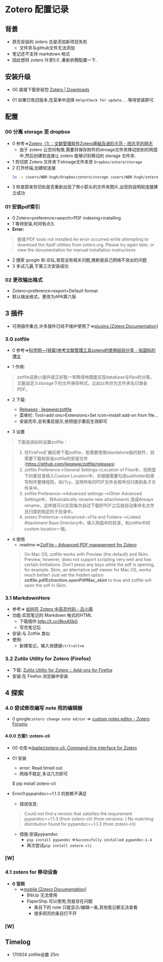 # Zotero 配置记录

## 背景

- 原先安装的 zotero 总是添加新项目失败
    - 文件夹与github文件无法添加
- 笔记还不支持 markdown 格式
- 因此想将 zotero 升至5.0 ,重新折腾配置一下.

## 安装升级

- 00 直接下载安装包
[Zotero | Downloads](https://www.zotero.org/download/)

- 01 如果已有旧版本,在菜单中选择 `Help>Check for update...`等待安装即可. 

## 配置

### 00 分离 storage 至 dropbox

- 0 参考=>[Zotero（1）：文献管理软件Zotero基础及进阶示范 - 阳志平的网志](http://www.yangzhiping.com/tech/zotero1.html)
    - 由于 zotero 云空间有限,需要将保存附件的stroage文件夹移动到别的网盘中,然后创建软连接让 zotero 能够识别移动的 storage 文件夹. 
- 1 剪切原 Zotero 文件夹下stroage文件夹至 `Dropbox/zotero/storage`
- 2 打开终端,创建软连接  
    ``` bash
    ln -s /users/NBR-hugh/dropbox/zotero/storage /users/NBR-hugh/zotero/storage
    ```
- 3 检查原来剪切处是否重新出现了带小箭头的文件夹图片,出现则说明软连接建立成功

### 01 安装pdf索引

- 0 Zotero>preference>search>PDF indexing>inatalling
- 1 等待安装,时间有点久
- **Error:**

> 报错:PDF tools not installed
>An error occurred while attempting to download the Xpdf utilities from zotero.org. Please try again later, or view the documentation for manual installation instructions

- 2 搜索 google  和 论坛,发现没有相关问题,推断是自己网络不良出的问题
- 3 多试几遍,于第三次安装成功

### 02 更改输出格式

- Zotero>preference>export>Default format
- 默认输出格式，更改为APA第六版

## 3 插件

- 可用插件集合,许多插件已经不维护使用了=>[plugins \[Zotero Documentation\]](https://www.zotero.org/support/plugins)

### 3.0 zotfile

- 0 参考=>[科学网—\[转载\]参考文献管理工具zotero的使用经验分享 - 张国标的博文](http://blog.sciencenet.cn/blog-688185-940257.html)

- 1 作用:

>zotfile这款小插件就正好能一举两得地既能实现database与files的分离，又能自定义storage下的文件保存样式，比如以年份为文件夹名归类各PDF。

- 2 下载:
    + [Releases · jlegewie/zotfile](https://github.com/jlegewie/zotfile/releases)
    + 菜单栏: Tool>add ons>Extensions>Set icon>install add-on from file...
    + 安装完毕,会有重启提示,依照提示重启生效即可

- 3 设置

>下面说说如何设置zotfile：

>   1. 在FireFox扩展应用下载zotfile，若需要使用standalone版的软件，则需要下载和安装zotfile的安装文件(https://github.com/jlegewie/zotfile/releases)
>   2. zotfile Preference→General Settings→Location of Files中，将网盘下的某目录填入Custom Location中，并根据需要勾选subfolder和填写附件整理规则，如/%y，这样所有的PDF文件会按年份归类到各子文件夹中。
>   3. zotfile Preference-->Advanced settings-->Other Advanced Settings中，将Autoatically rename new attachments 选成Always rename，这样就可以实现每次自动下载好PDF之后就自动重命名文件且归类到指定的子目录中。
>   4. zotero Prefernce-->Advanced-->Fils and Folders-->Linked Attachment Base Directory中，填入网盘中的目录，和zotfile中的custom location一致。

- 4 使用
    - readme:=>[ZotFile - Advanced PDF management for Zotero](http://zotfile.com/)
    >On Mac OS, zotfile works with Preview (the default) and Skim. Preview, however, does not support scripting very well and has certain limitations. Don’t press any keys while the pdf is opening, for example. Skim, an alternative pdf viewer for Mac OS, works much better! Just set the hidden option **zotfile.pdfExtraction.openPdfMac_skim** to true and zotfile will open the pdf in Skim.

### 3.1 MarkdownHere
- 参考=> [如何在 Zotero 中高亮代码 - 吕小荣](http://mednoter.com/how-to-highlight-code-in-zotero-note.html)
- 功能:实现笔记的 Markdown 格式的HTML
    - 下载插件:http://t.cn/8kxA5bG
    - 写完笔记后
- 安装:与 Zotfile 类似
- 使用:
    + 新建笔记，输入快捷键`ctrl+alt+m`

### 3.2 Zutilo Utility for Zotero (Firefox)

- 下载: [Zutilo Utility for Zotero :: Add-ons for Firefox](https://addons.mozilla.org/en-US/firefox/addon/zutilo-utility-for-zotero/#reviews)
- 安装:在 Firefox 浏览器中安装

## 4 探索

### 4.0 尝试修改编写 note 用的编辑器

- 0 google:`zotero change note editor` => [custom notes editor - Zotero Forums](https://forums.zotero.org/discussion/9517/custom-notes-editor)

#### 4.0.0 方案1 :zotero-cli

- 00 仓库=>[jbaiter/zotero-cli: Command-line interface for Zotero](https://github.com/jbaiter/zotero-cli)
- 01 安装
    + error: Read timed out.
    + 网络不稳定,多试几次即可

    $ pip install zotero-cli

- Error0:pypandoc>=1.1.3 的依赖不满足
    + 错误信息:
    > Could not find a version that satisfies the requirement pypandoc>=1.1.3 (from zotero-cli) (from versions: )
No matching distribution found for pypandoc>=1.1.3 (from zotero-cli)
    + 措施:安装pypandoc
        * `pip install pypandoc` =>`Successfully installed pypandoc-1.4`
        * 再次尝试`pip install zotero-cli` 

### [W]

### 4.1 zotero for 移动设备

- **0 官网**
    + =>[mobile \[Zotero Documentation\]](https://www.zotero.org/support/mobile)
        * BibUp 无法使用
        * PaperShip 可以使用,但是存在问题
            -  条目下的 note 只能显示/编辑一条,其他笔记都无法查看
            -  很多网页的条目打不开

### [W]

## Timelog

- 170924 zotfile设置 25m

